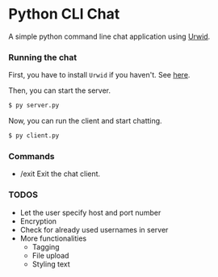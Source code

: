 # Python CLI Chat

A simple python command line chat application using [Urwid](https://urwid.org/index.html).

### Running the chat

First, you have to install `Urwid` if you haven't. See [here](https://github.com/urwid/urwid/wiki/Installation-instructions).

Then, you can start the server.
```python
$ py server.py
```

Now, you can run the client and start chatting.
```python
$ py client.py
```

### Commands

- /exit
Exit the chat client.

### TODOS

- Let the user specify host and port number
- Encryption
- Check for already used usernames in server
- More functionalities
    - Tagging
    - File upload
    - Styling text